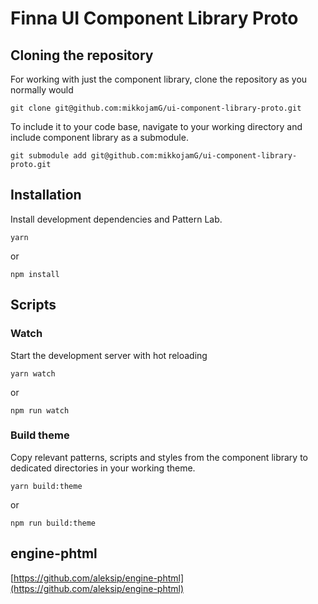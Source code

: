 # Finna UI Component Library Proto
## Cloning the repository
For working with just the component library, clone the repository as you normally would

```
git clone git@github.com:mikkojamG/ui-component-library-proto.git
```

To include it to your code base, navigate to your working directory and include component library as a submodule.

```
git submodule add git@github.com:mikkojamG/ui-component-library-proto.git
```

## Installation

Install development dependencies and Pattern Lab.

```
yarn
```

or

```
npm install
```

## Scripts

### Watch

Start the development server with hot reloading

```
yarn watch
```

or

```
npm run watch
```

### Build theme
Copy relevant patterns, scripts and styles from the component library to dedicated directories in your working theme.

```
yarn build:theme
```

or

```
npm run build:theme
```

## engine-phtml
[https://github.com/aleksip/engine-phtml](https://github.com/aleksip/engine-phtml)
